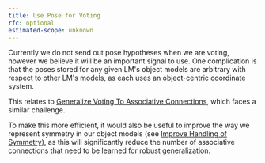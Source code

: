 ```yaml
---
title: Use Pose for Voting
rfc: optional
estimated-scope: unknown
---
```


Currently we do not send out pose hypotheses when we are voting, however we believe it will be an important signal to use. One complication is that the poses stored for any given LM's object models are arbitrary with respect to other LM's models, as each uses an object-centric coordinate system.

This relates to [Generalize Voting To Associative Connections](./generalize-voting-to-associative-connections.md), which faces a similar challenge.

To make this more efficient, it would also be useful to improve the way we represent symmetry in our object models (see [Improve Handling of Symmetry](../learning-module-improvements/improve-handling-of-symmetry.md)), as this will significantly reduce the number of associative connections that need to be learned for robust generalization.